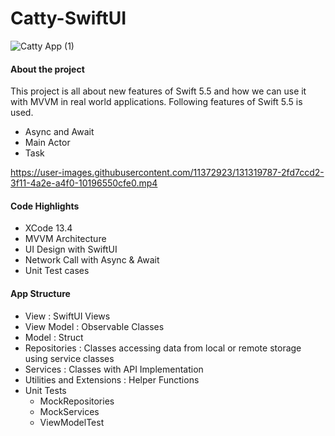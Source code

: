 # Catty-SwiftUI
![Catty App (1)](https://user-images.githubusercontent.com/11372923/131319828-f1eccb8b-7848-4e42-9d45-34024162216f.png)

#### About the project

This project is all about new features of Swift 5.5 and how we can use it with MVVM in real world applications. Following features of Swift 5.5 is used.
- Async and Await
- Main Actor
- Task

https://user-images.githubusercontent.com/11372923/131319787-2fd7ccd2-3f11-4a2e-a4f0-10196550cfe0.mp4

#### Code Highlights
  - XCode 13.4
  - MVVM Architecture
  - UI Design with SwiftUI
  - Network Call with Async & Await
  - Unit Test cases

#### App Structure
  - View : SwiftUI Views
  - View Model : Observable Classes
  - Model : Struct
  - Repositories : Classes accessing data from local or remote storage using service classes
  - Services : Classes with API Implementation
  - Utilities and Extensions : Helper Functions
  - Unit Tests
    - MockRepositories 
    - MockServices
    - ViewModelTest

